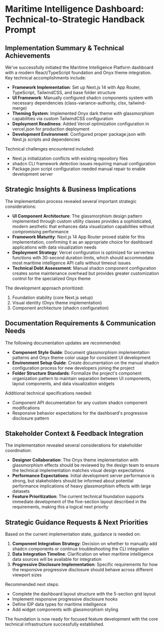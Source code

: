 # Maritime Intelligence Dashboard: Technical-to-Strategic Handback Prompt

## Implementation Summary & Technical Achievements

We've successfully initiated the Maritime Intelligence Platform dashboard with a modern React/TypeScript foundation and Onyx theme integration. Key technical accomplishments include:

- **Framework Implementation**: Set up Next.js 14 with App Router, TypeScript, TailwindCSS, and base folder structure
- **UI Framework**: Manually configured shadcn components system with necessary dependencies (class-variance-authority, clsx, tailwind-merge)
- **Theming System**: Implemented Onyx dark theme with glassmorphism capabilities via custom TailwindCSS configuration
- **Deployment Readiness**: Added Vercel optimization configuration in vercel.json for production deployment
- **Development Environment**: Configured proper package.json with Next.js scripts and dependencies

Technical challenges encountered included:

- Next.js initialization conflicts with existing repository files
- shadcn CLI framework detection issues requiring manual configuration
- Package.json script configuration needed manual repair to enable development server

## Strategic Insights & Business Implications

The implementation process revealed several important strategic considerations:

- **UI Component Architecture**: The glassmorphism design pattern implemented through custom utility classes provides a sophisticated, modern aesthetic that enhances data visualization capabilities without compromising performance
- **Framework Maturity**: Next.js 14 App Router proved stable for this implementation, confirming it as an appropriate choice for dashboard applications with data visualization needs
- **Deployment Strategy**: Vercel configuration is optimized for serverless functions with 30-second duration limits, which should accommodate most maritime intelligence API calls without timeout issues
- **Technical Debt Assessment**: Manual shadcn component configuration creates some maintenance overhead but provides greater customization control for the specialized Onyx theme

The development approach prioritized:

1. Foundation stability (core Next.js setup)
2. Visual identity (Onyx theme implementation)
3. Component architecture (shadcn configuration)

## Documentation Requirements & Communication Needs

The following documentation updates are recommended:

- **Component Style Guide**: Document glassmorphism implementation patterns and Onyx theme color usage for consistent UI development
- **Environment Setup Guide**: Create documentation on the manual shadcn configuration process for new developers joining the project
- **Folder Structure Standards**: Formalize the project's component organization pattern to maintain separation between UI components, layout components, and data visualization widgets

Additional technical specifications needed:

- Component API documentation for any custom shadcn component modifications
- Responsive behavior expectations for the dashboard's progressive disclosure pattern

## Stakeholder Context & Feedback Integration

The implementation revealed several considerations for stakeholder coordination:

- **Designer Collaboration**: The Onyx theme implementation with glassmorphism effects should be reviewed by the design team to ensure the technical implementation matches visual design expectations
- **Performance Expectations**: Initial development server performance is strong, but stakeholders should be informed about potential performance implications of heavy glassmorphism effects with large datasets
- **Feature Prioritization**: The current technical foundation supports immediate development of the five-section layout described in the requirements, making this a logical next priority

## Strategic Guidance Requests & Next Priorities

Based on the current implementation state, guidance is needed on:

1. **Component Integration Strategy**: Decision on whether to manually add shadcn components or continue troubleshooting the CLI integration
2. **Data Integration Timeline**: Clarification on when maritime intelligence data sources will be available for integration
3. **Progressive Disclosure Implementation**: Specific requirements for how the responsive progressive disclosure should behave across different viewport sizes

Recommended next steps:

- Complete the dashboard layout structure with the 5-section grid layout
- Implement responsive progressive disclosure hooks
- Define IDP data types for maritime intelligence
- Add widget components with glassmorphism styling

The foundation is now ready for focused feature development with the core technical infrastructure successfully established.